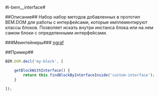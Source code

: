 #i-bem__interface#

##Описание##
Набор набор методов добавленных в прототип BEM.DOM для работы с интерфейсами,
которые имплементируют классы блоков. Позволяет искать внутри инстанса блока или на нем самом блоки
с определенными интерфейсами.

###Меинтейнеры###
[ngraf](https://staff.yandex-team.ru/ngraf)

##Пример##
```javascript
BEM.DOM.decl('my-block', [

    getBlockWithInterface() {
        return this.findBlockByInterfaceInside('custom-interface');
    }

]);
```


